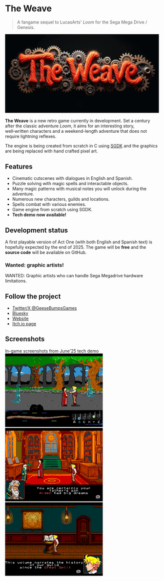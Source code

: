 # The Weave

> A fangame sequel to LucasArts' *Loom* for the Sega Mega Drive / Genesis.

![Game logo](docs/images/logo.png)

**The Weave** is a new retro game currently in development. Set a century after the classic adventure *Loom*, it aims for an interesting story, well‑written characters and a weekend-length adventure that does not require lightning reflexes.

The engine is being created from scratch in C using [SGDK](https://github.com/Stephane-D/SGDK) and the graphics are being replaced with hand crafted pixel art.

## Features

- Cinematic cutscenes with dialogues in English and Spanish.
- Puzzle solving with magic spells and interactable objects.
- Many magic patterns with musical notes you will unlock during the adventure.
- Numerous new characters, guilds and locations.
- Spells combat with various enemies.
- Game engine from scratch using SGDK.
- **Tech demo now available!**

## Development status

A first playable version of Act One (with both English and Spanish text) is hopefully expected by the end of 2025. The game will be **free** and the **source code** will be available on GitHub.

### Wanted: graphic artists!

WANTED: Graphic artists who can handle Sega Megadrive hardware limitations.

## Follow the project

- [Twitter/X @GeeseBumpsGames](https://x.com/GeeseBumpsGames)
- [Bluesky](https://bsky.app/profile/geesebumpsgames.bsky.social)
- [Website](http://www.geesebumps.com)
- [Itch.io page](https://geese-bumps.itch.io/the-weave)

## Screenshots

In-game screenshots from June'25 tech demo
![Screenshot 1](docs/images/screenshot_1.png)
![Screenshot 2](docs/images/screenshot_2.png)
![Screenshot 3](docs/images/screenshot_3.png)
